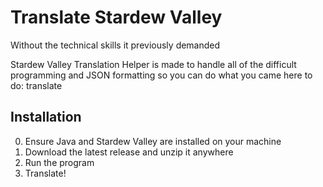 # Translate Stardew Valley
Without the technical skills it previously demanded

Stardew Valley Translation Helper is made to handle all of the difficult programming and JSON formatting so you can do what you came here to do: translate

## Installation

0. Ensure Java and Stardew Valley are installed on your machine
1. Download the latest release and unzip it anywhere
2. Run the program
3. Translate!
